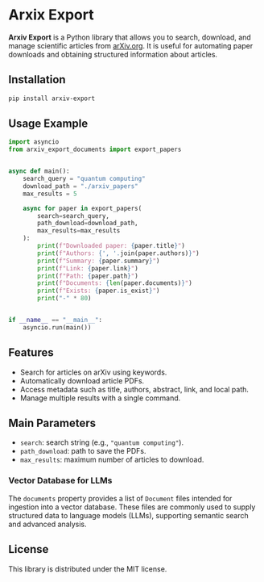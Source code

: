 # Arxix Export

**Arxiv Export** is a Python library that allows you to search, download, and manage scientific articles from [arXiv.org](https://arxiv.org/). It is useful for automating paper downloads and obtaining structured information about articles.

## Installation

```bash
pip install arxiv-export
```

## Usage Example

```python
import asyncio
from arxiv_export_documents import export_papers


async def main():
    search_query = "quantum computing"
    download_path = "./arxiv_papers"
    max_results = 5

    async for paper in export_papers(
        search=search_query,
        path_download=download_path,
        max_results=max_results
    ):
        print(f"Downloaded paper: {paper.title}")
        print(f"Authors: {', '.join(paper.authors)}")
        print(f"Summary: {paper.summary}")
        print(f"Link: {paper.link}")
        print(f"Path: {paper.path}")
        print(f"Documents: {len(paper.documents)}")
        print(f"Exists: {paper.is_exist}")
        print("-" * 80)


if __name__ == "__main__":
    asyncio.run(main())
```

## Features

- Search for articles on arXiv using keywords.
- Automatically download article PDFs.
- Access metadata such as title, authors, abstract, link, and local path.
- Manage multiple results with a single command.

## Main Parameters

- `search`: search string (e.g., `"quantum computing"`).
- `path_download`: path to save the PDFs.
- `max_results`: maximum number of articles to download.

### Vector Database for LLMs

The `documents` property provides a list of `Document` files intended for ingestion into a vector database. These files are commonly used to supply structured data to language models (LLMs), supporting semantic search and advanced analysis.

## License

This library is distributed under the MIT license.